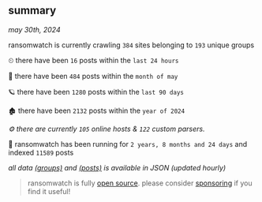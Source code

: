 
## summary
_may 30th, 2024_

ransomwatch is currently crawling `384` sites belonging to `193` unique groups

⏲ there have been `16` posts within the `last 24 hours`

🦈 there have been `484` posts within the `month of may`

🪐 there have been `1280` posts within the `last 90 days`

🏚 there have been `2132` posts within the `year of 2024`

_⚙️ there are currently `105` online hosts & `122` custom parsers._

🦕 ransomwatch has been running for `2 years, 8 months and 24 days` and indexed `11589` posts

_all data  [(groups)](http://ransomwhat.telemetry.ltd/groups) and [(posts)](http://ransomwhat.telemetry.ltd/posts) is available in JSON (updated hourly)_

> ransomwatch is fully [open source](https://github.com/joshhighet/ransomwatch#ransomwatch--). please consider [sponsoring](https://github.com/sponsors/joshhighet) if you find it useful!
